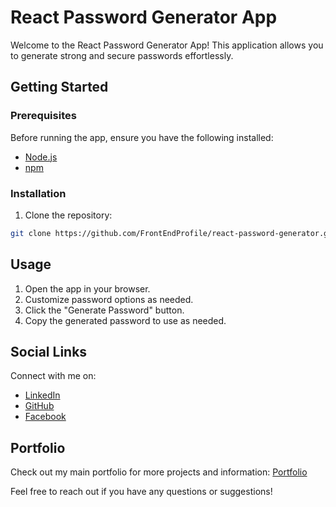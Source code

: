 # React Password Generator App

Welcome to the React Password Generator App! This application allows you to generate strong and secure passwords effortlessly.

## Getting Started

### Prerequisites

Before running the app, ensure you have the following installed:

- [Node.js](https://nodejs.org/)
- [npm](https://www.npmjs.com/)

### Installation

1. Clone the repository:

```bash
git clone https://github.com/FrontEndProfile/react-password-generator.git
```

## Usage

1. Open the app in your browser.
2. Customize password options as needed.
3. Click the "Generate Password" button.
4. Copy the generated password to use as needed.

## Social Links

Connect with me on:

- [LinkedIn](https://frontendprofile.com/)
- [GitHub](https://github.com/FrontEndProfile/) 
- [Facebook](#)

## Portfolio

Check out my main portfolio for more projects and information: [Portfolio](https://frontendprofile.com/) <!-- Replace with your portfolio link -->

Feel free to reach out if you have any questions or suggestions!
